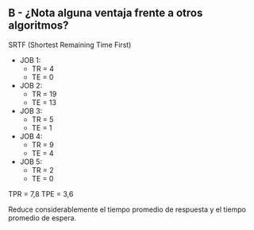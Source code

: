 ## B -  ¿Nota alguna ventaja frente a otros algoritmos?
SRTF (Shortest Remaining Time First)
  - JOB 1: 
    - TR = 4
    - TE = 0
  - JOB 2:
    - TR = 19
    - TE = 13
  - JOB 3:
    - TR = 5
    - TE = 1
  - JOB 4: 
    - TR = 9
    - TE = 4
  - JOB 5:
    - TR = 2
    - TE = 0

TPR = 7,8
TPE = 3,6

Reduce considerablemente el tiempo promedio de respuesta y el tiempo promedio de espera.